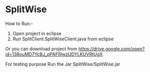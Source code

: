 # SplitWise
How to Run:-
1. Open project in eclipse
2. Run SplitClient.SplitWiseClient.java from eclipse

Or you can download project from 
https://drive.google.com/open?id=138ouMD7YcBJ_pPAFl9wzUDYLKUVRtUgX


For testing purpose Run the Jar SplitWise/SplitWise.jar
